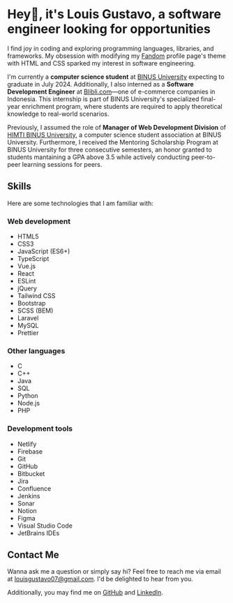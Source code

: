 # Hey👋, it's Louis Gustavo, a software engineer looking for opportunities

I find joy in coding and exploring programming languages, libraries, and frameworks. My obsession with modifying my [Fandom](https://www.fandom.com/) profile page's theme with HTML and CSS sparked my interest in software engineering.

I'm currently a **computer science student** at [BINUS University](https://binus.ac.id/) expecting to graduate in July 2024. Additionally, I also interned as a **Software Development Engineer** at [Blibli.com](https://blibli.com)—one of e-commerce companies in Indonesia. This internship is part of BINUS University's specialized final-year enrichment program, where students are required to apply theoretical knowledge to real-world scenarios.

Previously, I assumed the role of **Manager of Web Development Division** of [HIMTI BINUS University](https://himti.or.id/), a computer science student association at BINUS University. Furthermore, I received the Mentoring Scholarship Program at BINUS University for three consecutive semesters, an honor granted to students mantaining a GPA above 3.5 while actively conducting peer-to-peer learning sessions for peers.

## Skills

Here are some technologies that I am familiar with:

### Web development

- HTML5
- CSS3
- JavaScript (ES6+)
- TypeScript
- Vue.js
- React
- ESLint
- jQuery
- Tailwind CSS
- Bootstrap
- SCSS (BEM)
- Laravel
- MySQL
- Prettier

### Other languages

- C
- C++
- Java
- SQL
- Python
- Node.js
- PHP

### Development tools

- Netlify
- Firebase
- Git
- GitHub
- Bitbucket
- Jira
- Confluence
- Jenkins
- Sonar
- Notion
- Figma
- Visual Studio Code
- JetBrains IDEs

## Contact Me

Wanna ask me a question or simply say hi? Feel free to reach me via email at [louisgustavo07@gmail.com](mailto:louisgustavo07@gmail.com). I'd be delighted to hear from you.

Additionally, you may find me on [GitHub](https://github.com/leejhlouis) and [LinkedIn](https://linkedin.com/in/louis-gustavo).
